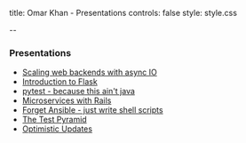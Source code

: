 title: Omar Khan - Presentations
controls: false
style: style.css

--

### Presentations

- [Scaling web backends with async IO](python-asyncio.html)
- [Introduction to Flask](flask-intro.html)
- [pytest - because this ain't java](pytest.html)
- [Microservices with Rails](rails-microservices.html)
- [Forget Ansible - just write shell scripts](shell-scripts.html)
- [The Test Pyramid](test-pyramid.html)
- [Optimistic Updates](optimistic-updates.html)
